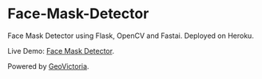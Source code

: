 # Face-Mask-Detector
Face Mask Detector using Flask, OpenCV and Fastai. Deployed on Heroku.

Live Demo: [Face Mask Detector](https://face-mask-detector.herokuapp.com/).

Powered by [GeoVictoria](https://www.geovictoria.com).
